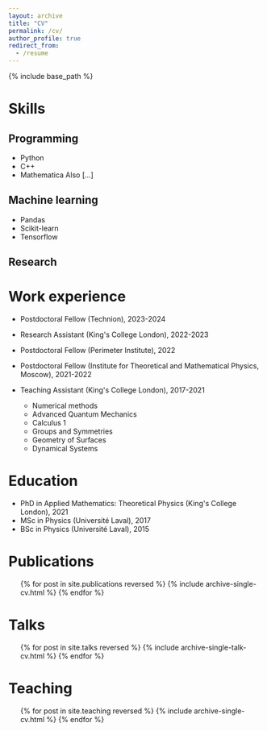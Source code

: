 ```yaml
---
layout: archive
title: "CV"
permalink: /cv/
author_profile: true
redirect_from:
  - /resume
---
```


{% include base_path %}

Skills
======

Programming
-----------
* Python
* C++
* Mathematica
Also [...]

Machine learning
----------------
* Pandas
* Scikit-learn
* Tensorflow

Research
--------


Work experience
======

* Postdoctoral Fellow (Technion), 2023-2024

* Research Assistant (King's College London), 2022-2023

* Postdoctoral Fellow (Perimeter Institute), 2022

* Postdoctoral Fellow (Institute for Theoretical and Mathematical Physics,
  Moscow), 2021-2022


* Teaching Assistant (King's College London), 2017-2021
    * Numerical methods
    * Advanced Quantum Mechanics
    * Calculus 1
    * Groups and Symmetries
    * Geometry of Surfaces
    * Dynamical Systems


Education
======
* PhD in Applied Mathematics: Theoretical Physics (King's College London), 2021
* MSc in Physics (Université Laval), 2017
* BSc in Physics (Université Laval), 2015

Publications
======
  <ul>{% for post in site.publications reversed %}
    {% include archive-single-cv.html %}
  {% endfor %}</ul>
  
Talks
======
  <ul>{% for post in site.talks reversed %}
    {% include archive-single-talk-cv.html  %}
  {% endfor %}</ul>
  
Teaching
======
  <ul>{% for post in site.teaching reversed %}
    {% include archive-single-cv.html %}
  {% endfor %}</ul>
